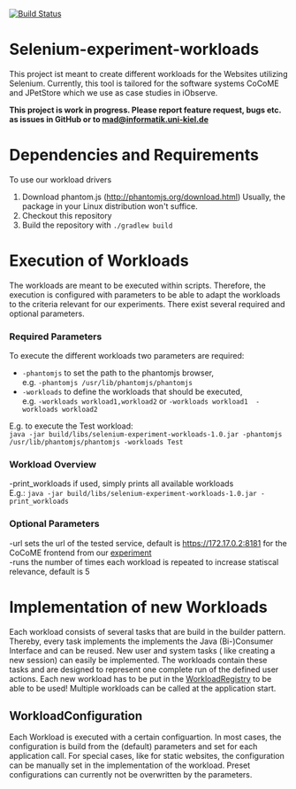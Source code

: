 <a href="https://travis-ci.org/research-iobserve/selenium-workloads"><img src="https://travis-ci.org/research-iobserve/selenium-workloads.svg?branch=master" alt="Build Status"></a>

# Selenium-experiment-workloads
This project ist meant to create different workloads for the Websites utilizing Selenium.
Currently,  this tool is tailored for the software systems CoCoME and JPetStore which we use as case studies in iObserve.

**This project is work in progress. Please report feature request, bugs etc. as issues in GitHub or to mad@informatik.uni-kiel.de** 

# Dependencies and Requirements

To use our workload drivers
1. Download phantom.js (http://phantomjs.org/download.html) Usually, the package in your Linux distribution won't suffice.
1. Checkout this repository
1. Build the repository with `./gradlew build`


# Execution of Workloads
The workloads are meant to be executed within scripts.
Therefore, the execution is configured with parameters to be able to adapt the workloads to the criteria relevant for our experiments.
There exist several required and optional parameters.

### Required Parameters
To execute the different workloads two parameters are required:
- `-phantomjs` to set the path to the phantomjs browser, <br> 
e.g. `-phantomjs /usr/lib/phantomjs/phantomjs` <br>
- `-workloads` to define the workloads that should be executed, <br>
e.g. `-workloads workload1,workload2` or `-workloads workload1  -workloads workload2` <br>

E.g. to execute the Test workload: <br>
`java -jar build/libs/selenium-experiment-workloads-1.0.jar -phantomjs
/usr/lib/phantomjs/phantomjs -workloads Test`

### Workload Overview
-print_workloads if used, simply prints all available workloads <br> 
E.g.: `java -jar build/libs/selenium-experiment-workloads-1.0.jar -print_workloads`

### Optional Parameters
-url sets the url of the tested service, default is https://172.17.0.2:8181 for the CoCoME frontend from our [experiment](https://github.com/research-iobserve/cocome-experiment) <br>
-runs the number of times each workload is repeated to increase statiscal relevance, default is 5 <br> 

# Implementation of new Workloads

Each workload consists of several tasks that are build in the builder pattern.
Thereby, every task implements the implements the Java (Bi-)Consumer Interface and can be reused.
New user and system tasks ( like creating a new session) can easily be implemented.
The workloads contain these tasks and are designed to represent one complete run of the defined user actions.
Each new workload has to be put in the [WorkloadRegistry](https://github.com/research-iobserve/cocome-selenium-workloads/blob/master/src/main/java/org/iobserve/selenium/workloads/registry/WorkloadRegistry.java) to be able to be used!
Multiple workloads can be called at the application start.

## WorkloadConfiguration
Each Workload is executed with a certain configuartion.
In most cases, the configuration is build from the (default) parameters and set for each application call.
For special cases, like for static websites, the configuration can be manually set in the implementation of the workload. 
Preset configurations can currently not be overwritten by the parameters.




